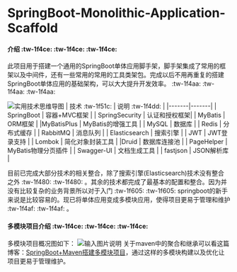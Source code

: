 # SpringBoot-Monolithic-Application-Scaffold

#### 介绍 :tw-1f4ce:  :tw-1f4ce:  :tw-1f4ce: 
此项目用于搭建一个通用的SpringBoot单体应用脚手架，脚手架集成了常用的框架以及中间件，还有一些常用的常用的工具类架包。完成以后不用再重复的搭建SpringBoot单体应用的基础架构，可以大大提升开发效率。  :tw-1f4aa:  :tw-1f4aa:  :tw-1f4aa: 

![实用技术思维导图](https://images.gitee.com/uploads/images/2020/0917/203344_5e71bd55_6533994.png "屏幕截图.png")
| 技术 :tw-1f51c:   |  说明  :tw-1f4dd: |
|-------|-------|
|  SpringBoot  |  容器+MVC框架 |
|  SpringSecurity | 认证和授权框架|
| MyBatis  |  ORM框架 |
|MyBatisPlus     |  MyBatis的增强工具  |
| MySQL  |  数据库 |
| Redis  |  分布式缓存 |
| RabbitMQ  | 消息队列  |
| Elasticsearch  |  搜索引擎 |
| JWT  | JWT登录支持  |
|  Lombok | 简化对象封装工具  |
|Druid   |  数据库连接池 |
| PageHelper	  | MyBatis物理分页插件  |
| Swagger-UI	 | 文档生成工具 |
| fastjson	 | JSON解析库 |

目前已完成大部分技术的相关整合，除了搜索引擎(Elasticsearch)技术没有整合之外 :tw-1f480:  :tw-1f480: 。其余的技术都完成了最基本的配置和整合。因为并没有比较复杂的业务背景所以对于入门 :tw-1f605:  :tw-1f605: springboot的新手来说是比较容易的。现已将单体应用变成多模块应用，使得项目更易于管理和维护 :tw-1f4af:  :tw-1f4af: 。

#### 多模块项目介绍 :tw-1f4ce:  :tw-1f4ce:  :tw-1f4ce: 

多模块项目概况图如下：
![输入图片说明](https://images.gitee.com/uploads/images/2020/1020/164909_48ac5f31_6533994.png "屏幕截图.png")
关于maven中的聚合和继承可以看这篇博客：[SpringBoot+Maven搭建多模块项目](https://blog.csdn.net/weixin_43894879/article/details/108829354)，通过这样的多模块构建以及优化让项目更易于管理维护。